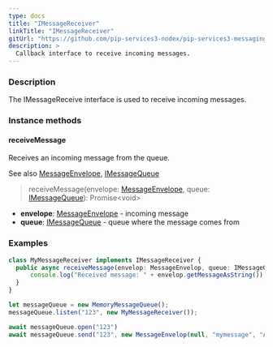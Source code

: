```yaml
---
type: docs
title: "IMessageReceiver"
linkTitle: "IMessageReceiver"
gitUrl: "https://github.com/pip-services3-nodex/pip-services3-messaging-nodex"
description: >
  Callback interface to receive incoming messages.
---
```


### Description

The IMessageReceive interface is used to receive incoming messages. 

### Instance methods

#### receiveMessage
Receives an incoming message from the queue.

See also [MessageEnvelope](../message_envelope), [IMessageQueue](../imessage_queue)

> receiveMessage(envelope: [MessageEnvelope](../message_envelope), queue: [IMessageQueue](../imessage_queue)): Promise\<void\>

- **envelope**: [MessageEnvelope](../message_envelope) - incoming message
- **queue**: [IMessageQueue](../imessage_queue) - queue where the message comes from

### Examples

```typescript
class MyMessageReceiver implements IMessageReceiver {
  public async receiveMessage(envelop: MessageEnvelop, queue: IMessageQueue): Promise\<void\> {
      console.log("Received message: " + envelop.getMessageAsString());
  }
}

let messageQueue = new MemoryMessageQueue();
messageQueue.listen("123", new MyMessageReceiver());

await messageQueue.open("123")
await messageQueue.send("123", new MessageEnvelop(null, "mymessage", "ABC")); // Output in console: "ABC"
```
